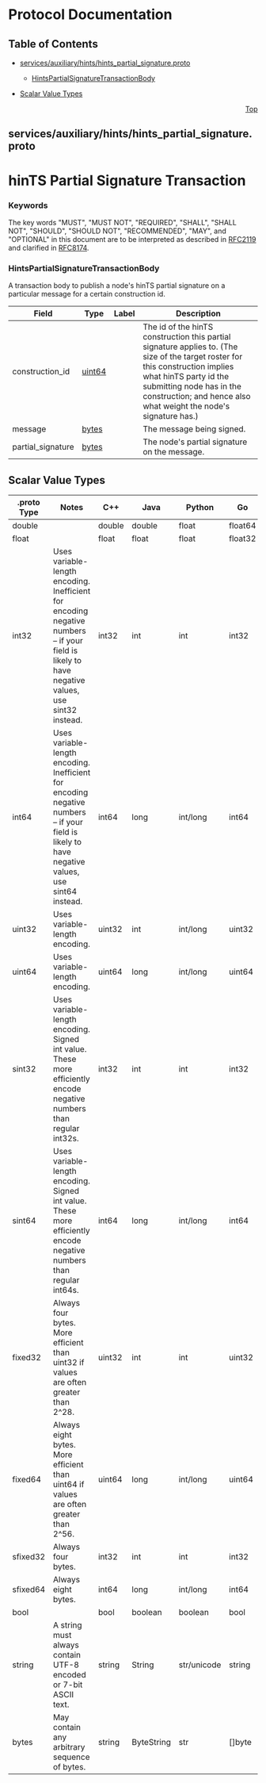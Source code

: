 # Protocol Documentation
<a name="top"></a>

## Table of Contents

- [services/auxiliary/hints/hints_partial_signature.proto](#services_auxiliary_hints_hints_partial_signature-proto)
    - [HintsPartialSignatureTransactionBody](#com-hedera-hapi-services-auxiliary-hints-HintsPartialSignatureTransactionBody)
  
- [Scalar Value Types](#scalar-value-types)



<a name="services_auxiliary_hints_hints_partial_signature-proto"></a>
<p align="right"><a href="#top">Top</a></p>

## services/auxiliary/hints/hints_partial_signature.proto
# hinTS Partial Signature Transaction

### Keywords
The key words &#34;MUST&#34;, &#34;MUST NOT&#34;, &#34;REQUIRED&#34;, &#34;SHALL&#34;, &#34;SHALL NOT&#34;,
&#34;SHOULD&#34;, &#34;SHOULD NOT&#34;, &#34;RECOMMENDED&#34;, &#34;MAY&#34;, and &#34;OPTIONAL&#34; in this
document are to be interpreted as described in
[RFC2119](https://www.ietf.org/rfc/rfc2119) and clarified in
[RFC8174](https://www.ietf.org/rfc/rfc8174).


<a name="com-hedera-hapi-services-auxiliary-hints-HintsPartialSignatureTransactionBody"></a>

### HintsPartialSignatureTransactionBody
A transaction body to publish a node&#39;s hinTS partial signature on
a particular message for a certain construction id.


| Field | Type | Label | Description |
| ----- | ---- | ----- | ----------- |
| construction_id | [uint64](#uint64) |  | The id of the hinTS construction this partial signature applies to. (The size of the target roster for this construction implies what hinTS party id the submitting node has in the construction; and hence also what weight the node&#39;s signature has.) |
| message | [bytes](#bytes) |  | The message being signed. |
| partial_signature | [bytes](#bytes) |  | The node&#39;s partial signature on the message. |





 

 

 

 



## Scalar Value Types

| .proto Type | Notes | C++ | Java | Python | Go | C# | PHP | Ruby |
| ----------- | ----- | --- | ---- | ------ | -- | -- | --- | ---- |
| <a name="double" /> double |  | double | double | float | float64 | double | float | Float |
| <a name="float" /> float |  | float | float | float | float32 | float | float | Float |
| <a name="int32" /> int32 | Uses variable-length encoding. Inefficient for encoding negative numbers – if your field is likely to have negative values, use sint32 instead. | int32 | int | int | int32 | int | integer | Bignum or Fixnum (as required) |
| <a name="int64" /> int64 | Uses variable-length encoding. Inefficient for encoding negative numbers – if your field is likely to have negative values, use sint64 instead. | int64 | long | int/long | int64 | long | integer/string | Bignum |
| <a name="uint32" /> uint32 | Uses variable-length encoding. | uint32 | int | int/long | uint32 | uint | integer | Bignum or Fixnum (as required) |
| <a name="uint64" /> uint64 | Uses variable-length encoding. | uint64 | long | int/long | uint64 | ulong | integer/string | Bignum or Fixnum (as required) |
| <a name="sint32" /> sint32 | Uses variable-length encoding. Signed int value. These more efficiently encode negative numbers than regular int32s. | int32 | int | int | int32 | int | integer | Bignum or Fixnum (as required) |
| <a name="sint64" /> sint64 | Uses variable-length encoding. Signed int value. These more efficiently encode negative numbers than regular int64s. | int64 | long | int/long | int64 | long | integer/string | Bignum |
| <a name="fixed32" /> fixed32 | Always four bytes. More efficient than uint32 if values are often greater than 2^28. | uint32 | int | int | uint32 | uint | integer | Bignum or Fixnum (as required) |
| <a name="fixed64" /> fixed64 | Always eight bytes. More efficient than uint64 if values are often greater than 2^56. | uint64 | long | int/long | uint64 | ulong | integer/string | Bignum |
| <a name="sfixed32" /> sfixed32 | Always four bytes. | int32 | int | int | int32 | int | integer | Bignum or Fixnum (as required) |
| <a name="sfixed64" /> sfixed64 | Always eight bytes. | int64 | long | int/long | int64 | long | integer/string | Bignum |
| <a name="bool" /> bool |  | bool | boolean | boolean | bool | bool | boolean | TrueClass/FalseClass |
| <a name="string" /> string | A string must always contain UTF-8 encoded or 7-bit ASCII text. | string | String | str/unicode | string | string | string | String (UTF-8) |
| <a name="bytes" /> bytes | May contain any arbitrary sequence of bytes. | string | ByteString | str | []byte | ByteString | string | String (ASCII-8BIT) |

